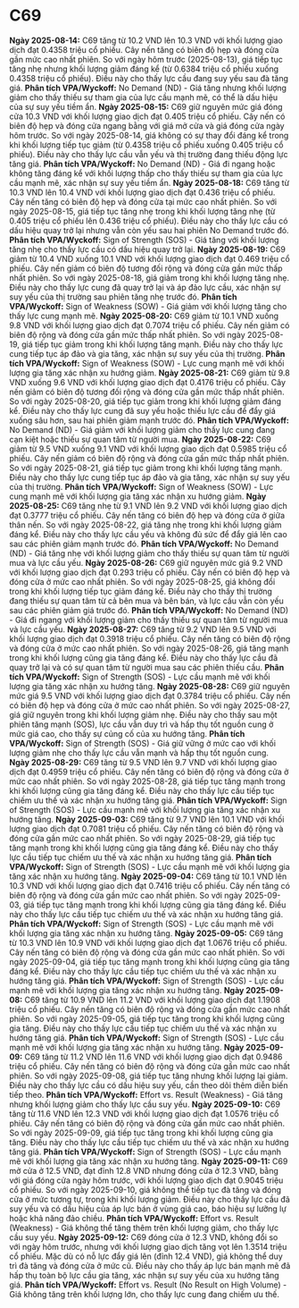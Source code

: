 # C69

**Ngày 2025-08-14:** C69 tăng từ 10.2 VND lên 10.3 VND với khối lượng giao dịch đạt 0.4358 triệu cổ phiếu. Cây nến tăng có biên độ hẹp và đóng cửa gần mức cao nhất phiên. So với ngày hôm trước (2025-08-13), giá tiếp tục tăng nhẹ nhưng khối lượng giảm đáng kể (từ 0.6384 triệu cổ phiếu xuống 0.4358 triệu cổ phiếu). Điều này cho thấy lực cầu đang suy yếu sau đà tăng giá. **Phân tích VPA/Wyckoff:** No Demand (ND) - Giá tăng nhưng khối lượng giảm cho thấy thiếu sự tham gia của lực cầu mạnh mẽ, có thể là dấu hiệu của sự suy yếu tiềm ẩn.
**Ngày 2025-08-15:** C69 giữ nguyên mức giá đóng cửa 10.3 VND với khối lượng giao dịch đạt 0.405 triệu cổ phiếu. Cây nến có biên độ hẹp và đóng cửa ngang bằng với giá mở cửa và giá đóng cửa ngày hôm trước. So với ngày 2025-08-14, giá không có sự thay đổi đáng kể trong khi khối lượng tiếp tục giảm (từ 0.4358 triệu cổ phiếu xuống 0.405 triệu cổ phiếu). Điều này cho thấy lực cầu vẫn yếu và thị trường đang thiếu động lực tăng giá. **Phân tích VPA/Wyckoff:** No Demand (ND) - Giá đi ngang hoặc không tăng đáng kể với khối lượng thấp cho thấy thiếu sự tham gia của lực cầu mạnh mẽ, xác nhận sự suy yếu tiềm ẩn.
**Ngày 2025-08-18:** C69 tăng từ 10.3 VND lên 10.4 VND với khối lượng giao dịch đạt 0.436 triệu cổ phiếu. Cây nến tăng có biên độ hẹp và đóng cửa tại mức cao nhất phiên. So với ngày 2025-08-15, giá tiếp tục tăng nhẹ trong khi khối lượng tăng nhẹ (từ 0.405 triệu cổ phiếu lên 0.436 triệu cổ phiếu). Điều này cho thấy lực cầu có dấu hiệu quay trở lại nhưng vẫn còn yếu sau hai phiên No Demand trước đó. **Phân tích VPA/Wyckoff:** Sign of Strength (SOS) - Giá tăng với khối lượng tăng nhẹ cho thấy lực cầu có dấu hiệu quay trở lại.
**Ngày 2025-08-19:** C69 giảm từ 10.4 VND xuống 10.1 VND với khối lượng giao dịch đạt 0.469 triệu cổ phiếu. Cây nến giảm có biên độ tương đối rộng và đóng cửa gần mức thấp nhất phiên. So với ngày 2025-08-18, giá giảm trong khi khối lượng tăng nhẹ. Điều này cho thấy lực cung đã quay trở lại và áp đảo lực cầu, xác nhận sự suy yếu của thị trường sau phiên tăng nhẹ trước đó. **Phân tích VPA/Wyckoff:** Sign of Weakness (SOW) - Giá giảm với khối lượng tăng cho thấy lực cung mạnh mẽ.
**Ngày 2025-08-20:** C69 giảm từ 10.1 VND xuống 9.8 VND với khối lượng giao dịch đạt 0.7074 triệu cổ phiếu. Cây nến giảm có biên độ rộng và đóng cửa gần mức thấp nhất phiên. So với ngày 2025-08-19, giá tiếp tục giảm trong khi khối lượng tăng mạnh. Điều này cho thấy lực cung tiếp tục áp đảo và gia tăng, xác nhận sự suy yếu của thị trường. **Phân tích VPA/Wyckoff:** Sign of Weakness (SOW) - Lực cung mạnh mẽ với khối lượng gia tăng xác nhận xu hướng giảm.
**Ngày 2025-08-21:** C69 giảm từ 9.8 VND xuống 9.6 VND với khối lượng giao dịch đạt 0.4176 triệu cổ phiếu. Cây nến giảm có biên độ tương đối rộng và đóng cửa gần mức thấp nhất phiên. So với ngày 2025-08-20, giá tiếp tục giảm trong khi khối lượng giảm đáng kể. Điều này cho thấy lực cung đã suy yếu hoặc thiếu lực cầu để đẩy giá xuống sâu hơn, sau hai phiên giảm mạnh trước đó. **Phân tích VPA/Wyckoff:** No Demand (ND) - Giá giảm với khối lượng giảm cho thấy lực cung đang cạn kiệt hoặc thiếu sự quan tâm từ người mua.
**Ngày 2025-08-22:** C69 giảm từ 9.5 VND xuống 9.1 VND với khối lượng giao dịch đạt 0.5985 triệu cổ phiếu. Cây nến giảm có biên độ rộng và đóng cửa gần mức thấp nhất phiên. So với ngày 2025-08-21, giá tiếp tục giảm trong khi khối lượng tăng mạnh. Điều này cho thấy lực cung tiếp tục áp đảo và gia tăng, xác nhận sự suy yếu của thị trường. **Phân tích VPA/Wyckoff:** Sign of Weakness (SOW) - Lực cung mạnh mẽ với khối lượng gia tăng xác nhận xu hướng giảm.
**Ngày 2025-08-25:** C69 tăng nhẹ từ 9.1 VND lên 9.2 VND với khối lượng giao dịch đạt 0.3777 triệu cổ phiếu. Cây nến tăng có biên độ hẹp và đóng cửa ở giữa thân nến. So với ngày 2025-08-22, giá tăng nhẹ trong khi khối lượng giảm đáng kể. Điều này cho thấy lực cầu yếu và không đủ sức để đẩy giá lên cao sau các phiên giảm mạnh trước đó. **Phân tích VPA/Wyckoff:** No Demand (ND) - Giá tăng nhẹ với khối lượng giảm cho thấy thiếu sự quan tâm từ người mua và lực cầu yếu.
**Ngày 2025-08-26:** C69 giữ nguyên mức giá 9.2 VND với khối lượng giao dịch đạt 0.293 triệu cổ phiếu. Cây nến có biên độ hẹp và đóng cửa ở mức cao nhất phiên. So với ngày 2025-08-25, giá không đổi trong khi khối lượng tiếp tục giảm đáng kể. Điều này cho thấy thị trường đang thiếu sự quan tâm từ cả bên mua và bên bán, và lực cầu vẫn còn yếu sau các phiên giảm giá trước đó. **Phân tích VPA/Wyckoff:** No Demand (ND) - Giá đi ngang với khối lượng giảm cho thấy thiếu sự quan tâm từ người mua và lực cầu yếu.
**Ngày 2025-08-27:** C69 tăng từ 9.2 VND lên 9.5 VND với khối lượng giao dịch đạt 0.3918 triệu cổ phiếu. Cây nến tăng có biên độ rộng và đóng cửa ở mức cao nhất phiên. So với ngày 2025-08-26, giá tăng mạnh trong khi khối lượng cũng gia tăng đáng kể. Điều này cho thấy lực cầu đã quay trở lại và có sự quan tâm từ người mua sau các phiên thiếu cầu. **Phân tích VPA/Wyckoff:** Sign of Strength (SOS) - Lực cầu mạnh mẽ với khối lượng gia tăng xác nhận xu hướng tăng.
**Ngày 2025-08-28:** C69 giữ nguyên mức giá 9.5 VND với khối lượng giao dịch đạt 0.3784 triệu cổ phiếu. Cây nến có biên độ hẹp và đóng cửa ở mức cao nhất phiên. So với ngày 2025-08-27, giá giữ nguyên trong khi khối lượng giảm nhẹ. Điều này cho thấy sau một phiên tăng mạnh (SOS), lực cầu vẫn duy trì và hấp thụ tốt nguồn cung ở mức giá cao, cho thấy sự củng cố của xu hướng tăng. **Phân tích VPA/Wyckoff:** Sign of Strength (SOS) - Giá giữ vững ở mức cao với khối lượng giảm nhẹ cho thấy lực cầu vẫn mạnh và hấp thụ tốt nguồn cung.
**Ngày 2025-08-29:** C69 tăng từ 9.5 VND lên 9.7 VND với khối lượng giao dịch đạt 0.4959 triệu cổ phiếu. Cây nến tăng có biên độ rộng và đóng cửa ở mức cao nhất phiên. So với ngày 2025-08-28, giá tiếp tục tăng mạnh trong khi khối lượng cũng gia tăng đáng kể. Điều này cho thấy lực cầu tiếp tục chiếm ưu thế và xác nhận xu hướng tăng giá. **Phân tích VPA/Wyckoff:** Sign of Strength (SOS) - Lực cầu mạnh mẽ với khối lượng gia tăng xác nhận xu hướng tăng.
**Ngày 2025-09-03:** C69 tăng từ 9.7 VND lên 10.1 VND với khối lượng giao dịch đạt 0.7081 triệu cổ phiếu. Cây nến tăng có biên độ rộng và đóng cửa gần mức cao nhất phiên. So với ngày 2025-08-29, giá tiếp tục tăng mạnh trong khi khối lượng cũng gia tăng đáng kể. Điều này cho thấy lực cầu tiếp tục chiếm ưu thế và xác nhận xu hướng tăng giá. **Phân tích VPA/Wyckoff:** Sign of Strength (SOS) - Lực cầu mạnh mẽ với khối lượng gia tăng xác nhận xu hướng tăng.
**Ngày 2025-09-04:** C69 tăng từ 10.1 VND lên 10.3 VND với khối lượng giao dịch đạt 0.7416 triệu cổ phiếu. Cây nến tăng có biên độ rộng và đóng cửa gần mức cao nhất phiên. So với ngày 2025-09-03, giá tiếp tục tăng mạnh trong khi khối lượng cũng gia tăng đáng kể. Điều này cho thấy lực cầu tiếp tục chiếm ưu thế và xác nhận xu hướng tăng giá. **Phân tích VPA/Wyckoff:** Sign of Strength (SOS) - Lực cầu mạnh mẽ với khối lượng gia tăng xác nhận xu hướng tăng.
**Ngày 2025-09-05:** C69 tăng từ 10.3 VND lên 10.9 VND với khối lượng giao dịch đạt 1.0676 triệu cổ phiếu. Cây nến tăng có biên độ rộng và đóng cửa gần mức cao nhất phiên. So với ngày 2025-09-04, giá tiếp tục tăng mạnh trong khi khối lượng cũng gia tăng đáng kể. Điều này cho thấy lực cầu tiếp tục chiếm ưu thế và xác nhận xu hướng tăng giá. **Phân tích VPA/Wyckoff:** Sign of Strength (SOS) - Lực cầu mạnh mẽ với khối lượng gia tăng xác nhận xu hướng tăng.
**Ngày 2025-09-08:** C69 tăng từ 10.9 VND lên 11.2 VND với khối lượng giao dịch đạt 1.1908 triệu cổ phiếu. Cây nến tăng có biên độ rộng và đóng cửa gần mức cao nhất phiên. So với ngày 2025-09-05, giá tiếp tục tăng trong khi khối lượng cũng gia tăng. Điều này cho thấy lực cầu tiếp tục chiếm ưu thế và xác nhận xu hướng tăng giá. **Phân tích VPA/Wyckoff:** Sign of Strength (SOS) - Lực cầu mạnh mẽ với khối lượng gia tăng xác nhận xu hướng tăng.
**Ngày 2025-09-09:** C69 tăng từ 11.2 VND lên 11.6 VND với khối lượng giao dịch đạt 0.9486 triệu cổ phiếu. Cây nến tăng có biên độ rộng và đóng cửa gần mức cao nhất phiên. So với ngày 2025-09-08, giá tiếp tục tăng nhưng khối lượng lại giảm. Điều này cho thấy lực cầu có dấu hiệu suy yếu, cần theo dõi thêm diễn biến tiếp theo. **Phân tích VPA/Wyckoff:** Effort vs. Result (Weakness) - Giá tăng nhưng khối lượng giảm cho thấy lực cầu suy yếu.
**Ngày 2025-09-10:** C69 tăng từ 11.6 VND lên 12.3 VND với khối lượng giao dịch đạt 1.0576 triệu cổ phiếu. Cây nến tăng có biên độ rộng và đóng cửa gần mức cao nhất phiên. So với ngày 2025-09-09, giá tiếp tục tăng trong khi khối lượng cũng gia tăng. Điều này cho thấy lực cầu tiếp tục chiếm ưu thế và xác nhận xu hướng tăng giá. **Phân tích VPA/Wyckoff:** Sign of Strength (SOS) - Lực cầu mạnh mẽ với khối lượng gia tăng xác nhận xu hướng tăng.
**Ngày 2025-09-11:** C69 mở cửa ở 12.5 VND, đạt đỉnh 12.8 VND nhưng đóng cửa ở 12.3 VND, bằng với giá đóng cửa ngày hôm trước, với khối lượng giao dịch đạt 0.9045 triệu cổ phiếu. So với ngày 2025-09-10, giá không thể tiếp tục đà tăng và đóng cửa ở mức tương tự, trong khi khối lượng giảm. Điều này cho thấy lực cầu đã suy yếu và có dấu hiệu của áp lực bán ở vùng giá cao, báo hiệu sự lưỡng lự hoặc khả năng đảo chiều. **Phân tích VPA/Wyckoff:** Effort vs. Result (Weakness) - Giá không thể tăng thêm trên khối lượng giảm, cho thấy lực cầu suy yếu.
**Ngày 2025-09-12:** C69 đóng cửa ở 12.3 VND, không đổi so với ngày hôm trước, nhưng với khối lượng giao dịch tăng vọt lên 1.3514 triệu cổ phiếu. Mặc dù có nỗ lực đẩy giá lên (đỉnh 12.4 VND), giá không thể duy trì đà tăng và đóng cửa ở mức cũ. Điều này cho thấy áp lực bán mạnh mẽ đã hấp thụ toàn bộ lực cầu gia tăng, xác nhận sự suy yếu của xu hướng tăng giá. **Phân tích VPA/Wyckoff:** Effort vs. Result (No Result on High Volume) - Giá không tăng trên khối lượng lớn, cho thấy lực cung đang chiếm ưu thế.
